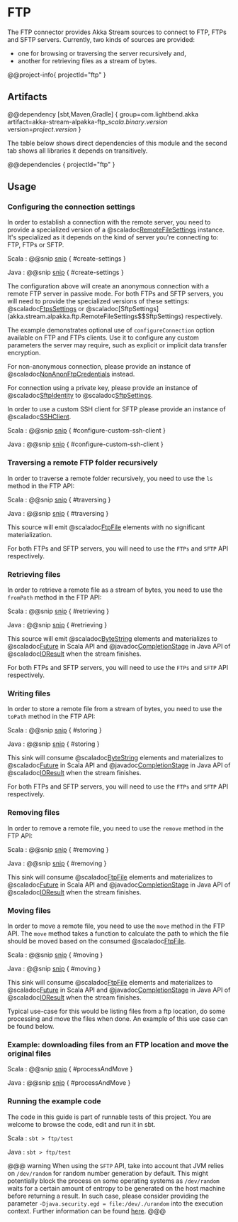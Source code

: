 # FTP

The FTP connector provides Akka Stream sources to connect to FTP, FTPs and SFTP servers. Currently, two kinds of sources are provided:

* one for browsing or traversing the server recursively and,
* another for retrieving files as a stream of bytes.

@@project-info{ projectId="ftp" }

## Artifacts

@@dependency [sbt,Maven,Gradle] {
  group=com.lightbend.akka
  artifact=akka-stream-alpakka-ftp_$scala.binary.version$
  version=$project.version$
}

The table below shows direct dependencies of this module and the second tab shows all libraries it depends on transitively.

@@dependencies { projectId="ftp" }


## Usage

### Configuring the connection settings

In order to establish a connection with the remote server, you need to provide a specialized version of a @scaladoc[RemoteFileSettings](akka.stream.alpakka.ftp.RemoteFileSettings) instance. It's specialized as it depends on the kind of server you're connecting to: FTP, FTPs or SFTP.

Scala
: @@snip [snip](/ftp/src/test/scala/docs/scaladsl/FtpExamplesSpec.scala) { #create-settings }

Java
: @@snip [snip](/ftp/src/test/java/docs/javadsl/FtpWritingTest.java) { #create-settings }

The configuration above will create an anonymous connection with a remote FTP server in passive mode. For both FTPs and SFTP servers, you will need to provide the specialized versions of these settings: @scaladoc[FtpsSettings](akka.stream.alpakka.ftp.RemoteFileSettings$$FtpsSettings) or @scaladoc[SftpSettings](akka.stream.alpakka.ftp.RemoteFileSettings$$SftpSettings)
respectively.

The example demonstrates optional use of `configureConnection` option available on FTP and FTPs clients. Use it to configure any custom parameters the server may require, such as explicit or implicit data transfer encryption.

For non-anonymous connection, please provide an instance of @scaladoc[NonAnonFtpCredentials](akka.stream.alpakka.ftp.FtpCredentials$$NonAnonFtpCredentials) instead.

For connection using a private key, please provide an instance of @scaladoc[SftpIdentity](akka.stream.alpakka.ftp.SftpIdentity) to @scaladoc[SftpSettings](akka.stream.alpakka.ftp.RemoteFileSettings$$SftpSettings).

In order to use a custom SSH client for SFTP please provide an instance of @scaladoc[SSHClient](net.schmizz.sshj.SSHClient).

Scala
: @@snip [snip](/ftp/src/test/scala/docs/scaladsl/scalaExamples.scala) { #configure-custom-ssh-client }

Java
: @@snip [snip](/ftp/src/test/java/docs/javadsl/ConfigureCustomSSHClient.java) { #configure-custom-ssh-client }

### Traversing a remote FTP folder recursively

In order to traverse a remote folder recursively, you need to use the `ls` method in the FTP API:

Scala
: @@snip [snip](/ftp/src/test/scala/docs/scaladsl/scalaExamples.scala) { #traversing }

Java
: @@snip [snip](/ftp/src/test/java/docs/javadsl/FtpTraversingExample.java) { #traversing }

This source will emit @scaladoc[FtpFile](akka.stream.alpakka.ftp.FtpFile) elements with no significant materialization.

For both FTPs and SFTP servers, you will need to use the `FTPs` and `SFTP` API respectively.

### Retrieving files

In order to retrieve a remote file as a stream of bytes, you need to use the `fromPath` method in the FTP API:

Scala
: @@snip [snip](/ftp/src/test/scala/docs/scaladsl/scalaExamples.scala) { #retrieving }

Java
: @@snip [snip](/ftp/src/test/java/docs/javadsl/FtpRetrievingExample.java) { #retrieving }

This source will emit @scaladoc[ByteString](akka.util.ByteString) elements and materializes to @scaladoc[Future](scala.concurrent.Future) in Scala API and @javadoc[CompletionStage](java/util/concurrent/CompletionStage) in Java API of @scaladoc[IOResult](akka.stream.IOResult) when the stream finishes.

For both FTPs and SFTP servers, you will need to use the `FTPs` and `SFTP` API respectively.

### Writing files

In order to store a remote file from a stream of bytes, you need to use the `toPath` method in the FTP API:

Scala
: @@snip [snip](/ftp/src/test/scala/docs/scaladsl/FtpExamplesSpec.scala) { #storing }

Java
: @@snip [snip](/ftp/src/test/java/docs/javadsl/FtpWritingTest.java) { #storing }

This sink will consume @scaladoc[ByteString](akka.util.ByteString) elements and materializes to @scaladoc[Future](scala.concurrent.Future) in Scala API and @javadoc[CompletionStage](java/util/concurrent/CompletionStage) in Java API of @scaladoc[IOResult](akka.stream.IOResult) when the stream finishes.

For both FTPs and SFTP servers, you will need to use the `FTPs` and `SFTP` API respectively.

### Removing files

In order to remove a remote file, you need to use the `remove` method in the FTP API:

Scala
: @@snip [snip](/ftp/src/test/scala/docs/scaladsl/scalaExamples.scala) { #removing }

Java
: @@snip [snip](/ftp/src/test/java/docs/javadsl/FtpRemovingExample.java) { #removing }

This sink will consume @scaladoc[FtpFile](akka.stream.alpakka.ftp.FtpFile) elements and materializes to @scaladoc[Future](scala.concurrent.Future) in Scala API and @javadoc[CompletionStage](java/util/concurrent/CompletionStage) in Java API of @scaladoc[IOResult](akka.stream.IOResult) when the stream finishes.

### Moving files

In order to move a remote file, you need to use the `move` method in the FTP API. The `move` method takes a function to calculate the path to which the file should be moved based on the consumed @scaladoc[FtpFile](akka.stream.alpakka.ftp.FtpFile).   

Scala
: @@snip [snip](/ftp/src/test/scala/docs/scaladsl/scalaExamples.scala) { #moving }

Java
: @@snip [snip](/ftp/src/test/java/docs/javadsl/FtpMovingExample.java) { #moving }

This sink will consume @scaladoc[FtpFile](akka.stream.alpakka.ftp.FtpFile) elements and materializes to @scaladoc[Future](scala.concurrent.Future) in Scala API and @javadoc[CompletionStage](java/util/concurrent/CompletionStage) in Java API of @scaladoc[IOResult](akka.stream.IOResult) when the stream finishes.

Typical use-case for this would be listing files from a ftp location, do some processing and move the files when done. An example of this use case can be found below.

### Example: downloading files from an FTP location and move the original files  

Scala
: @@snip [snip](/ftp/src/test/scala/docs/scaladsl/scalaExamples.scala) { #processAndMove }

Java
: @@snip [snip](/ftp/src/test/java/docs/javadsl/FtpProcessAndMoveExample.java) { #processAndMove }

### Running the example code

The code in this guide is part of runnable tests of this project. You are welcome to browse the code, edit and run it in sbt.

Scala
:   ```
    sbt
    > ftp/test
    ```

Java
:   ```
    sbt
    > ftp/test
    ```

@@@ warning
When using the `SFTP` API, take into account that JVM relies on `/dev/random` for random number generation by default. This might potentially block the process on some operating systems as `/dev/random` waits for a certain amount of entropy to be generated on the host machine before returning a result. In such case, please consider providing the parameter `-Djava.security.egd = file:/dev/./urandom` into the execution context. Further information can be found [here](https://www.2uo.de/myths-about-urandom/).
@@@
